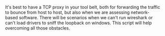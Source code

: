 
It's best to have a TCP proxy in your tool belt, both for forwarding the traffic to bounce from host to host, but also when we are assessing network-based software.
There will be scenarios when we can't run wireshark or can't load drivers to sniff the loopback on windows. This script will help overcoming all those obstacles.
